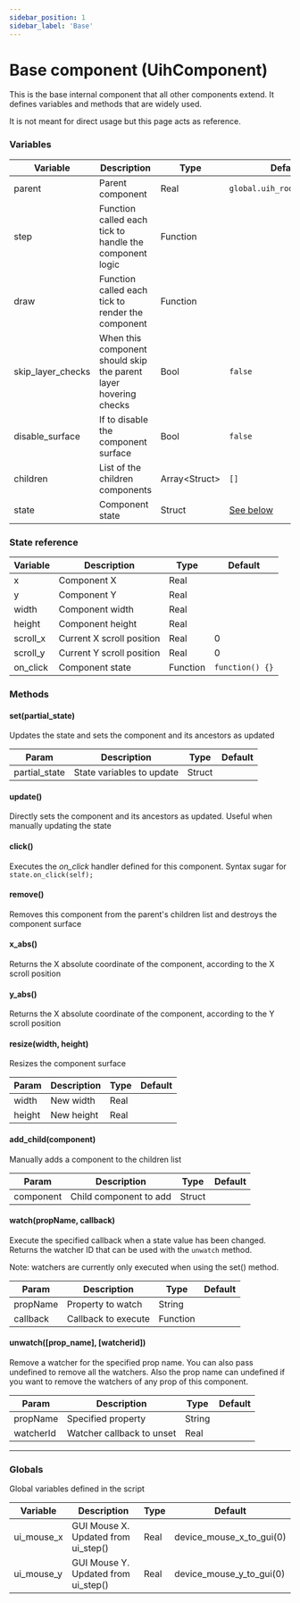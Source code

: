 ```yaml
---
sidebar_position: 1
sidebar_label: 'Base'
---
```


# Base component (UihComponent)

This is the base internal component that all other components extend. It defines variables and methods that are widely used. 

It is not meant for direct usage but this page acts as reference.

### Variables

| Variable          | Description                                                      | Type           | Default                       |
|-------------------|------------------------------------------------------------------|----------------| ------------------------------|
| parent            | Parent component                                                 | Real           | `global.uih_root_component`   |
| step              | Function called each tick to handle the component logic          | Function       |                               |
| draw              | Function called each tick to render the component                | Function       |                               |
| skip_layer_checks | When this component should skip the parent layer hovering checks | Bool           | `false`                       |
| disable_surface   | If to disable the component surface                              | Bool           | `false`                       |
| children          | List of the children components                                  | Array<Struct\> | `[]`                          |
| state             | Component state                                                  | Struct         | [See below](#state-reference) |

### State reference

| Variable | Description               | Type     | Default         |
|----------|---------------------------|----------|-----------------|
| x        | Component X               | Real     |                 |
| y        | Component Y               | Real     |                 |
| width    | Component width           | Real     |                 |
| height   | Component height          | Real     |                 |
| scroll_x | Current X scroll position | Real     | 0               |
| scroll_y | Current Y scroll position | Real     | 0               |
| on_click | Component state           | Function | `function() {}` |


### Methods

#### set(partial_state)

Updates the state and sets the component and its ancestors as updated

| Param         | Description               | Type   | Default     |
|---------------|---------------------------|--------|-------------|
| partial_state | State variables to update | Struct |             |

#### update()

Directly sets the component and its ancestors as updated. Useful when manually updating the state

#### click()

Executes the _on_click_ handler defined for this component. Syntax sugar for `state.on_click(self);`

#### remove()

Removes this component from the parent's children list and destroys the component surface

#### x_abs()

Returns the X absolute coordinate of the component, according to the X scroll position

#### y_abs()

Returns the X absolute coordinate of the component, according to the Y scroll position

#### resize(width, height)

Resizes the component surface

| Param    | Description   | Type   | Default     |
|----------|---------------|--------|-------------|
| width    | New width     | Real   |             |
| height   | New height    | Real   |             |

#### add_child(component)

Manually adds a component to the children list

| Param         | Description               | Type   | Default     |
|---------------|---------------------------|--------|-------------|
| component     | Child component to add    | Struct |             |

#### watch(propName, callback)

Execute the specified callback when a state value has been changed. 
Returns the watcher ID that can be used with the `unwatch` method.

Note: watchers are currently only executed when using the set() method.

| Param         | Description               | Type     | Default     |
|---------------|---------------------------|----------|-------------|
| propName      | Property to watch         | String   |             |
| callback      | Callback to execute       | Function |             |

#### unwatch([prop_name], [watcherid])

Remove a watcher for the specified prop name. You can also pass undefined to remove all the watchers. Also the prop name can undefined if you want to remove the watchers of any prop of this component.

| Param         | Description               | Type   | Default     |
|---------------|---------------------------|--------|-------------|
| propName      | Specified property        | String |             |
| watcherId     | Watcher callback to unset | Real   |             |

---

### Globals

Global variables defined in the script

| Variable   | Description                         | Type | Default                  |
|------------|-------------------------------------|------|--------------------------|
| ui_mouse_x | GUI Mouse X. Updated from ui_step() | Real | device_mouse_x_to_gui(0) |
| ui_mouse_y | GUI Mouse Y. Updated from ui_step() | Real | device_mouse_y_to_gui(0) |
